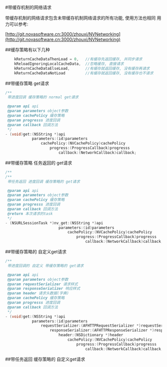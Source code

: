 #带缓存机制的网络请求

带缓存机制的网络请求包含未带缓存机制网络请求的所有功能, 使用方法也相同
用力可以参考:

[http://git.novasoftware.cn:3000/zhouxi/NVNetworking](http://git.novasoftware.cn:3000/zhouxi/NVNetworking)

##缓存策略有以下几种
```objective-c
    kReturnCacheDataThenLoad = 0,   //有缓存先返回缓存, 并同步请求
    kReloadIgnoringLocalCacheData,  //忽略缓存, 直接请求
    kReturnCacheDataElseLoad,       //有缓存就返回缓存, 没有缓存再请求
    kReturnCacheDataNotLoad         //有缓存就返回缓存, 没有缓存也不请求
```

##带缓存策略 get请求
```objective-c
/**
 带进度回调 缓存策略的 normal get请求

 @param api api
 @param parameters object参数
 @param cachePolicy 缓存策略
 @param progresss 进度回调
 @param callback 回调方法
 */
- (void)get:(NSString *)api
            parameters:(id)parameters
                cachePolicy:(NVCachePolicy)cachePolicy
                    progress:(ProgressCallback)progresss
                        callback:(NetworkCallback)callback;
```

##带缓存策略 任务返回的 get请求
```objective-c
/**
/**
 带任务返回 进度回调 缓存策略的 get请求

 @param api api
 @param parameters object参数
 @param cachePolicy 缓存策略
 @param progresss 进度回调
 @param callback 回调方法
 @return 本次请求的task
 */
- (NSURLSessionTask *)nv_get:(NSString *)api
                        parameters:(id)parameters
                            cachePolicy:(NVCachePolicy)cachePolicy
                                progress:(ProgressCallback)progresss
                                    callback:(NetworkCallback)callback;
```

##带缓存策略的 自定义get请求
```objective-c
/**
 带进度回调的 自定义 带缓存策略的 get请求

 @param api api
 @param parameters object参数
 @param requestSerializer 请求样式
 @param responseSerializer 响应样式
 @param header 请求头数据(字典)
 @param cachePolicy 缓存策略
 @param progresss 进度回调
 @param callback 回调方法
 */
- (void)get:(NSString *)api
            parameters:(id)parameters
                requestSerializer:(AFHTTPRequestSerializer *)requestSerializer
                    responseSerializer:(AFHTTPResponseSerializer *)responseSerializer
                        header:(NSDictionary *)header
                            cachePolicy:(NVCachePolicy)cachePolicy
                                progress:(ProgressCallback)progresss
                                    callback:(NetworkCallback)callback;
```

##带任务返回 缓存策略的 自定义get请求
